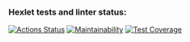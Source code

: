 ### Hexlet tests and linter status:
[![Actions Status](https://github.com/Viacheslav1981/java-project-78/workflows/hexlet-check/badge.svg)](https://github.com/Viacheslav1981/java-project-78/actions)
[![Maintainability](https://api.codeclimate.com/v1/badges/956872bb4139015ac808/maintainability)](https://codeclimate.com/github/Viacheslav1981/java-project-78/maintainability)
[![Test Coverage](https://api.codeclimate.com/v1/badges/956872bb4139015ac808/test_coverage)](https://codeclimate.com/github/Viacheslav1981/java-project-78/test_coverage)
